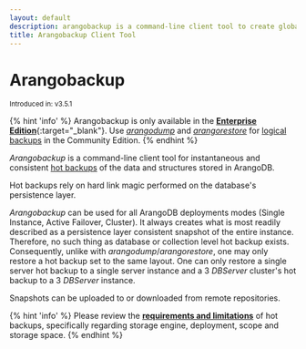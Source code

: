 ```yaml
---
layout: default
description: arangobackup is a command-line client tool to create global hot backups of an ArangoDB instance
title: Arangobackup Client Tool
---
```

Arangobackup
============

<small>Introduced in: v3.5.1</small>

{% hint 'info' %}
Arangobackup is only available in the
[**Enterprise Edition**](https://www.arangodb.com/enterprise-server/){:target="_blank"}.
Use [_arangodump_](programs-arangodump.html) and
[_arangorestore_](programs-arangorestore.html) for
[logical backups](backup-restore.html#logical-backups) in the Community Edition.
{% endhint %}

_Arangobackup_ is a command-line client tool for instantaneous and
consistent [hot backups](backup-restore.html#hot-backups) of the data and
structures stored in ArangoDB.

Hot backups rely on hard link magic performed on the database's
persistence layer.

_Arangobackup_ can be used for all ArangoDB deployments modes
(Single Instance, Active Failover, Cluster). It always creates what
is most readily described as a persistence layer consistent snapshot
of the entire instance. Therefore, no such thing as database or
collection level hot backup exists. Consequently, unlike with
_arangodump_/_arangorestore_, one may only restore a hot backup set to
the same layout. One can only restore a single server hot backup to a
single server instance and a 3 _DBServer_ cluster's hot backup to a 3
_DBServer_ instance.

Snapshots can be uploaded to or downloaded from remote repositories.

{% hint 'info' %}
Please review the
[**requirements and limitations**](backup-restore.html#hot-backup-limitations)
of hot backups, specifically regarding storage engine, deployment, scope
and storage space.
{% endhint %}
